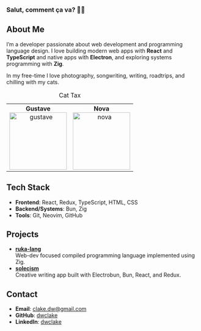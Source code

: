 ### Salut, comment ça va? 🙋‍♂️

## About Me

I’m a developer passionate about web development and programming language design. I love building modern web apps with **React** and **TypeScript** and native apps with **Electron**, and exploring systems programming with **Zig**.

In my free-time I love photography, songwriting, writing, roadtrips, and chilling with my cats.

<table>
  <caption>Cat Tax</caption>
  <tr>
    <td align="center">
      <strong>Gustave</strong><br>
      <img src="./images/gustave.png" alt="gustave" width="150" height="150"/>
    </td>
    <td align="center">
      <strong>Nova</strong><br>
      <img src="./images/nova.png" alt="nova" width="150" height="150"/>
    </td>
  </tr>
</table>

## Tech Stack

- **Frontend**: React, Redux, TypeScript, HTML, CSS
- **Backend/Systems**: Bun, Zig
- **Tools**: Git, Neovim, GitHub

## Projects

- **[ruka-lang](https://github.com/ruka-lang)**  
  Web-dev focused compiled programming language implemented using Zig.
- **[solecism](https://github.com/dwclake/solecism.app)**  
  Creative writing app built with Electrobun, Bun, React, and Redux.

## Contact

- **Email**: clake.dw@gmail.com
- **GitHub**: [dwclake](https://github.com/dwclake)
- **LinkedIn**: [dwclake](https://www.linkedin.com/in/dwclake/)
